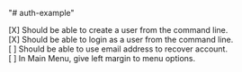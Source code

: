 "# auth-example"

[X] Should be able to create a user from the command line.  
[X] Should be able to login as a user from the command line.  
[ ] Should be able to use email address to recover account.  
[ ] In Main Menu, give left margin to menu options.
